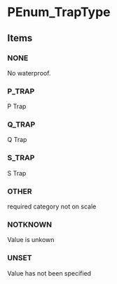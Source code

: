 # PEnum_TrapType
<!-- end of short definition -->

## Items

### NONE
No waterproof.

### P_TRAP
P Trap

### Q_TRAP
Q Trap

### S_TRAP
S Trap

### OTHER
required category not on scale

### NOTKNOWN
Value is unkown

### UNSET
Value has not been specified
